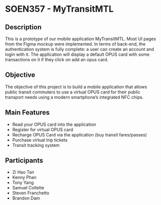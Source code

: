 # SOEN357 - MyTransitMTL

## Description
This is a prototype of our mobile application MyTransitMTL. Most UI pages from the Figma mockup were implemented. In terms of back-end, the authentication system is fully complete: a user can create an account and login with it. The application will display a default OPUS card with some transactions on it if they click on add an opus card.

## Objective
The objective of this project is to build a mobile application that allows public transit commuters to use a virtual OPUS card for their public transport needs using a modern smartphone’s integrated NFC chips.

## Main Features
- Read your OPUS card into the application
- Register for virtual OPUS card
- Recharge OPUS Card via the application (buy transit fares/passes)
- Purchase virtual trip tickets
- Transit tracking system 


## Participants
- Zi Hao Tan
- Kenny Phan
- Tony Yang
- Samuel Collette
- Steven Franchetto
- Brandon Dam
